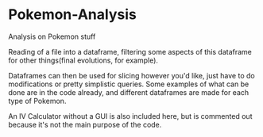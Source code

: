 # Pokemon-Analysis
Analysis on Pokemon stuff

Reading of a file into a dataframe, filtering some aspects of this dataframe for other things(final evolutions, for example). 

Dataframes can then be used for slicing however you'd like, just have to do modifications or pretty simplistic queries. 
Some examples of what can be done are in the code already, and different dataframes are made for each type of Pokemon.

An IV Calculator without a GUI is also included here, but is commented out because it's not the main purpose of the code.
